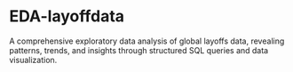 # EDA-layoffdata
A comprehensive exploratory data analysis of global layoffs data, revealing patterns, trends, and insights through structured SQL queries and data visualization.
